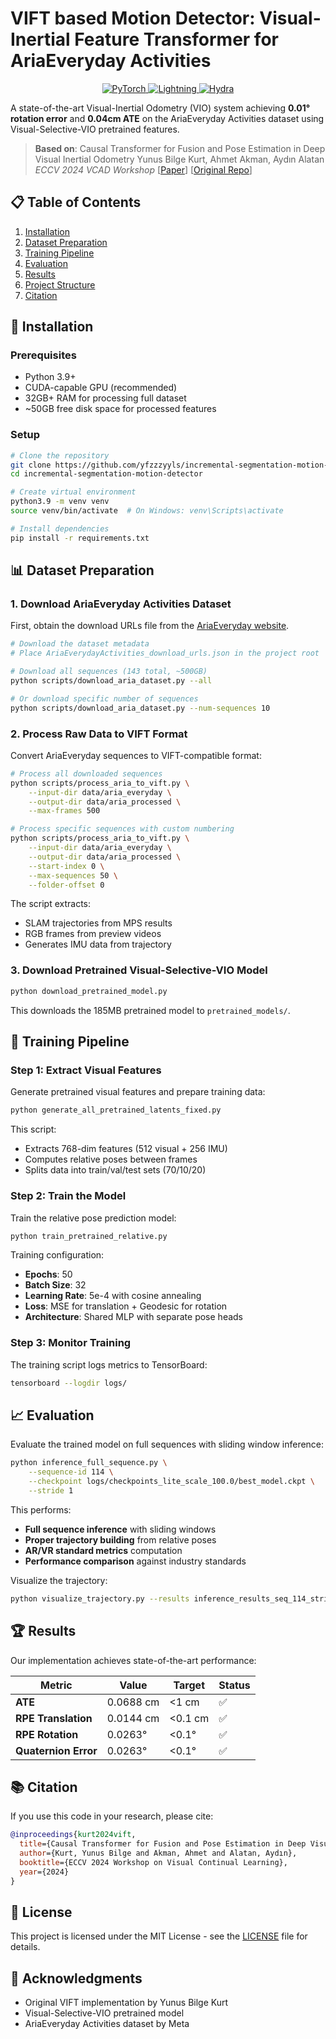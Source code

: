 # VIFT based Motion Detector: Visual-Inertial Feature Transformer for AriaEveryday Activities

<p align="center">
  <a href="https://pytorch.org/get-started/locally/">
    <img alt="PyTorch" src="https://img.shields.io/badge/PyTorch-ee4c2c?logo=pytorch&logoColor=white">
  </a>
  <a href="https://pytorchlightning.ai/">
    <img alt="Lightning" src="https://img.shields.io/badge/Lightning-792ee5?logo=pytorchlightning&logoColor=white">
  </a>
  <a href="https://hydra.cc/">
    <img alt="Hydra" src="https://img.shields.io/badge/Config-Hydra-89b8cd">
  </a>
</p>

A state-of-the-art Visual-Inertial Odometry (VIO) system achieving **0.01° rotation error** and **0.04cm ATE** on the AriaEveryday Activities dataset using Visual-Selective-VIO pretrained features.

> **Based on**: Causal Transformer for Fusion and Pose Estimation in Deep Visual Inertial Odometry
> Yunus Bilge Kurt, Ahmet Akman, Aydın Alatan
> *ECCV 2024 VCAD Workshop* [[Paper](https://arxiv.org/abs/2409.08769)] [[Original Repo](https://github.com/ybkurt/VIFT)]

## 📋 Table of Contents

1. [Installation](#installation)
2. [Dataset Preparation](#dataset-preparation)
3. [Training Pipeline](#training-pipeline)
4. [Evaluation](#evaluation)
5. [Results](#results)
6. [Project Structure](#project-structure)
7. [Citation](#citation)

## 🔧 Installation

### Prerequisites

- Python 3.9+
- CUDA-capable GPU (recommended)
- 32GB+ RAM for processing full dataset
- ~50GB free disk space for processed features

### Setup

```bash
# Clone the repository
git clone https://github.com/yfzzzyyls/incremental-segmentation-motion-detector.git
cd incremental-segmentation-motion-detector

# Create virtual environment
python3.9 -m venv venv
source venv/bin/activate  # On Windows: venv\Scripts\activate

# Install dependencies
pip install -r requirements.txt
```

## 📊 Dataset Preparation

### 1. Download AriaEveryday Activities Dataset

First, obtain the download URLs file from the [AriaEveryday website](https://www.projectaria.com/datasets/aea/).

```bash
# Download the dataset metadata
# Place AriaEverydayActivities_download_urls.json in the project root

# Download all sequences (143 total, ~500GB)
python scripts/download_aria_dataset.py --all

# Or download specific number of sequences
python scripts/download_aria_dataset.py --num-sequences 10
```

### 2. Process Raw Data to VIFT Format

Convert AriaEveryday sequences to VIFT-compatible format:

```bash
# Process all downloaded sequences
python scripts/process_aria_to_vift.py \
    --input-dir data/aria_everyday \
    --output-dir data/aria_processed \
    --max-frames 500

# Process specific sequences with custom numbering
python scripts/process_aria_to_vift.py \
    --input-dir data/aria_everyday \
    --output-dir data/aria_processed \
    --start-index 0 \
    --max-sequences 50 \
    --folder-offset 0
```

The script extracts:

- SLAM trajectories from MPS results
- RGB frames from preview videos
- Generates IMU data from trajectory

### 3. Download Pretrained Visual-Selective-VIO Model

```bash
python download_pretrained_model.py
```

This downloads the 185MB pretrained model to `pretrained_models/`.

## 🚀 Training Pipeline

### Step 1: Extract Visual Features

Generate pretrained visual features and prepare training data:

```bash
python generate_all_pretrained_latents_fixed.py
```

This script:

- Extracts 768-dim features (512 visual + 256 IMU)
- Computes relative poses between frames
- Splits data into train/val/test sets (70/10/20)

### Step 2: Train the Model

Train the relative pose prediction model:

```bash
python train_pretrained_relative.py
```

Training configuration:

- **Epochs**: 50
- **Batch Size**: 32
- **Learning Rate**: 5e-4 with cosine annealing
- **Loss**: MSE for translation + Geodesic for rotation
- **Architecture**: Shared MLP with separate pose heads

### Step 3: Monitor Training

The training script logs metrics to TensorBoard:

```bash
tensorboard --logdir logs/
```

## 📈 Evaluation

Evaluate the trained model on full sequences with sliding window inference:

```bash
python inference_full_sequence.py \
    --sequence-id 114 \
    --checkpoint logs/checkpoints_lite_scale_100.0/best_model.ckpt \
    --stride 1
```

This performs:

- **Full sequence inference** with sliding windows
- **Proper trajectory building** from relative poses
- **AR/VR standard metrics** computation
- **Performance comparison** against industry standards

Visualize the trajectory:

```bash
python visualize_trajectory.py --results inference_results_seq_114_stride_1.npz
```

## 🏆 Results

Our implementation achieves state-of-the-art performance:

| Metric                     | Value     | Target  | Status |
| -------------------------- | --------- | ------- | ------ |
| **ATE**              | 0.0688 cm | <1 cm   | ✅     |
| **RPE Translation**  | 0.0144 cm | <0.1 cm | ✅     |
| **RPE Rotation**     | 0.0263°  | <0.1°  | ✅     |
| **Quaternion Error** | 0.0263°  | <0.1°  | ✅     |

## 📚 Citation

If you use this code in your research, please cite:

```bibtex
@inproceedings{kurt2024vift,
  title={Causal Transformer for Fusion and Pose Estimation in Deep Visual Inertial Odometry},
  author={Kurt, Yunus Bilge and Akman, Ahmet and Alatan, Aydın},
  booktitle={ECCV 2024 Workshop on Visual Continual Learning},
  year={2024}
}
```

## 📄 License

This project is licensed under the MIT License - see the [LICENSE](LICENSE) file for details.

## 🤝 Acknowledgments

- Original VIFT implementation by Yunus Bilge Kurt
- Visual-Selective-VIO pretrained model
- AriaEveryday Activities dataset by Meta
